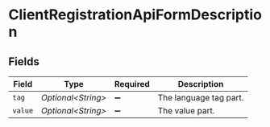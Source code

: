 # ClientRegistrationApiFormDescription


## Fields

| Field                  | Type                   | Required               | Description            |
| ---------------------- | ---------------------- | ---------------------- | ---------------------- |
| `tag`                  | *Optional\<String>*    | :heavy_minus_sign:     | The language tag part. |
| `value`                | *Optional\<String>*    | :heavy_minus_sign:     | The value part.        |